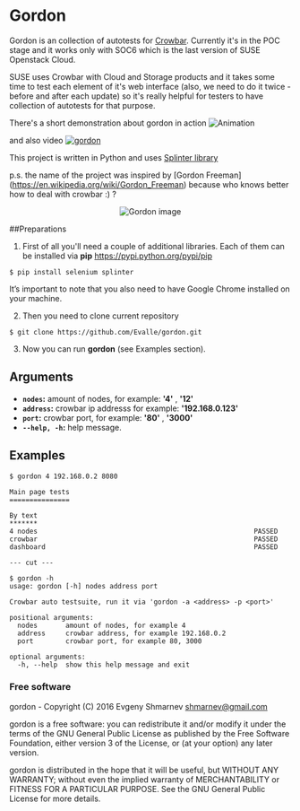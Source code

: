# Gordon
Gordon is an collection of autotests for [Crowbar](https://github.com/crowbar/crowbar). Currently it's in the POC stage and it works only with SOC6 which is the last version of SUSE Openstack Cloud. 

SUSE uses Crowbar with Cloud and Storage products and it takes some time to test each element of it's web interface (also, we need to do it twice - before and after each update) so it's really helpful for testers to have collection of autotests for that purpose. 

There's a short demonstration about gordon in action
![Animation](https://raw.githubusercontent.com/Evalle/gordon/master/desktop-animation.gif "Gordon in action")

and also video [![gordon](https://asciinema.org/a/3rov78z1vns1n5a7jpn37n55s.png)](https://asciinema.org/a/3rov78z1vns1n5a7jpn37n55s)


This project is written in Python and uses [Splinter library](https://splinter.readthedocs.io/en/latest/)

p.s. the name of the project was inspired by [Gordon Freeman] (https://en.wikipedia.org/wiki/Gordon_Freeman) because who knows better how to deal with crowbar :) ? 
<p align="center">
  <img src="https://raw.githubusercontent.com/Evalle/gordon/master/gordon.jpg?raw=true" alt="Gordon image"/>
</p>

##Preparations

1) First of all you'll need a couple of additional libraries. Each of them can be installed via **pip** https://pypi.python.org/pypi/pip

```
$ pip install selenium splinter
```
It’s important to note that you also need to have Google Chrome installed on your machine.

2) Then you need to clone current repository 
``` 
$ git clone https://github.com/Evalle/gordon.git
```

3) Now you can run **gordon** (see Examples section).

## Arguments

- **`nodes`:**  amount of nodes, for example: **'4'** , **'12'**
- **`address`:**  crowbar ip addresss for example: **'192.168.0.123'**
- **`port`:** crowbar port, for example: **'80'** , **'3000'**
- **`--help, -h`:**  help message.

## Examples

```
$ gordon 4 192.168.0.2 8080

Main page tests
===============

By text
*******
4 nodes                                                      PASSED
crowbar                                                      PASSED
dashboard                                                    PASSED

--- cut --- 
```

```
$ gordon -h
usage: gordon [-h] nodes address port

Crowbar auto testsuite, run it via 'gordon -a <address> -p <port>'

positional arguments:
  nodes       amount of nodes, for example 4
  address     crowbar address, for example 192.168.0.2
  port        crowbar port, for example 80, 3000

optional arguments:
  -h, --help  show this help message and exit

```

### Free software

gordon - Copyright (C) 2016 Evgeny Shmarnev shmarnev@gmail.com

gordon is a free software: you can redistribute it and/or modify it under the terms of the GNU General Public License as published by the Free Software Foundation, either version 3 of the License, or (at your option) any later version.

gordon is distributed in the hope that it will be useful, but WITHOUT ANY WARRANTY; without even the implied warranty of MERCHANTABILITY or FITNESS FOR A PARTICULAR PURPOSE. See the GNU General Public License for more details.
